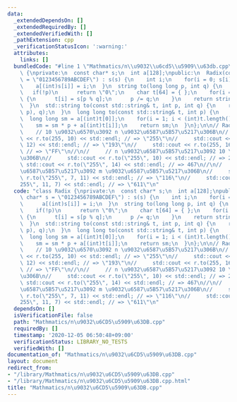 ```yaml
---
data:
  _extendedDependsOn: []
  _extendedRequiredBy: []
  _extendedVerifiedWith: []
  _pathExtension: cpp
  _verificationStatusIcon: ':warning:'
  attributes:
    links: []
  bundledCode: "#line 1 \"Mathmatics/n\\u9032\\u6cd5\\u5909\\u63db.cpp\"\nclass Radix\
    \ {\nprivate:\n  const char* s;\n  int a[128];\npublic:\n  Radix(const char* s\
    \ = \"0123456789ABCDEF\") : s(s) {\n    int i;\n    for(i = 0; s[i]; ++i)\n  \
    \    a[(int)s[i]] = i;\n  }\n  string to(long long p, int q) {\n    int i;\n \
    \   if(!p)\n      return \"0\";\n    char t[64] = { };\n    for(i = 62; p; --i)\
    \ {\n      t[i] = s[p % q];\n      p /= q;\n    }\n    return string(t + i + 1);\n\
    \  }\n  std::string to(const std::string& t, int p, int q) {\n    return to(to(t,\
    \ p), q);\n  }\n  long long to(const std::string& t, int p) {\n    int i;\n  \
    \  long long sm = a[(int)t[0]];\n    for(i = 1; i < (int)t.length(); ++i)\n  \
    \    sm = sm * p + a[(int)t[i]];\n    return sm;\n  }\n};\n\n// Radix r;\n// \
    \    // 10 \u9032\u6570\u3092 n \u9032\u6587\u5B57\u5217\u306B\n//     std::cout\
    \ << r.to(255, 10) << std::endl; // => \"255\"\n//     std::cout << r.to(255,\
    \ 12) << std::endl; // => \"193\"\n//     std::cout << r.to(255, 16) << std::endl;\
    \ // => \"FF\"\n//\n//     // n \u9032\u6587\u5B57\u5217\u3092 10 \u9032\u6570\
    \u306B\n//     std::cout << r.to(\"255\", 10) << std::endl; // => 255\n//    \
    \ std::cout << r.to(\"255\", 14) << std::endl; // => 467\n//\n//     // n \u9032\
    \u6587\u5B57\u5217\u3092 m \u9032\u6587\u5B57\u5217\u306B\n//     std::cout <<\
    \ r.to(\"255\", 7, 11) << std::endl; // => \"116\"\n//     std::cout << r.to(\"\
    255\", 11, 7) << std::endl; // => \"611\"\n"
  code: "class Radix {\nprivate:\n  const char* s;\n  int a[128];\npublic:\n  Radix(const\
    \ char* s = \"0123456789ABCDEF\") : s(s) {\n    int i;\n    for(i = 0; s[i]; ++i)\n\
    \      a[(int)s[i]] = i;\n  }\n  string to(long long p, int q) {\n    int i;\n\
    \    if(!p)\n      return \"0\";\n    char t[64] = { };\n    for(i = 62; p; --i)\
    \ {\n      t[i] = s[p % q];\n      p /= q;\n    }\n    return string(t + i + 1);\n\
    \  }\n  std::string to(const std::string& t, int p, int q) {\n    return to(to(t,\
    \ p), q);\n  }\n  long long to(const std::string& t, int p) {\n    int i;\n  \
    \  long long sm = a[(int)t[0]];\n    for(i = 1; i < (int)t.length(); ++i)\n  \
    \    sm = sm * p + a[(int)t[i]];\n    return sm;\n  }\n};\n\n// Radix r;\n// \
    \    // 10 \u9032\u6570\u3092 n \u9032\u6587\u5B57\u5217\u306B\n//     std::cout\
    \ << r.to(255, 10) << std::endl; // => \"255\"\n//     std::cout << r.to(255,\
    \ 12) << std::endl; // => \"193\"\n//     std::cout << r.to(255, 16) << std::endl;\
    \ // => \"FF\"\n//\n//     // n \u9032\u6587\u5B57\u5217\u3092 10 \u9032\u6570\
    \u306B\n//     std::cout << r.to(\"255\", 10) << std::endl; // => 255\n//    \
    \ std::cout << r.to(\"255\", 14) << std::endl; // => 467\n//\n//     // n \u9032\
    \u6587\u5B57\u5217\u3092 m \u9032\u6587\u5B57\u5217\u306B\n//     std::cout <<\
    \ r.to(\"255\", 7, 11) << std::endl; // => \"116\"\n//     std::cout << r.to(\"\
    255\", 11, 7) << std::endl; // => \"611\"\n"
  dependsOn: []
  isVerificationFile: false
  path: "Mathmatics/n\u9032\u6CD5\u5909\u63DB.cpp"
  requiredBy: []
  timestamp: '2020-12-05 06:50:48+09:00'
  verificationStatus: LIBRARY_NO_TESTS
  verifiedWith: []
documentation_of: "Mathmatics/n\u9032\u6CD5\u5909\u63DB.cpp"
layout: document
redirect_from:
- "/library/Mathmatics/n\u9032\u6CD5\u5909\u63DB.cpp"
- "/library/Mathmatics/n\u9032\u6CD5\u5909\u63DB.cpp.html"
title: "Mathmatics/n\u9032\u6CD5\u5909\u63DB.cpp"
---
```

